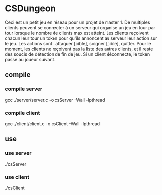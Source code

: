 # CSDungeon

Ceci est un petit jeu en réseau pour un projet de master 1. 
De multiples clients peuvent se connecter à un serveur qui organise un jeu en tour par tour lorsque le nombre de clients max est atteint.
Les clients reçoivent chacun leur tour un token pour qu'ils annoncent au serveur leur action sur le jeu.
Les actions sont : attaquer [cible], soigner [cible], quitter.
Pour le moment, les clients ne reçoivent pas la liste des autres clients, et il reste des soucis de détection de fin de jeu.
Si un client déconnecte, le token passe au joueur suivant.

## compile
### compile server
gcc ./server/server.c -o csServer -Wall -lpthread
### compile client
gcc ./client/client.c -o csClient -Wall -lpthread

## use 
### use server
./csServer <port>
### use client
./csClient <adresse-serveur> <port> <pseudo>


